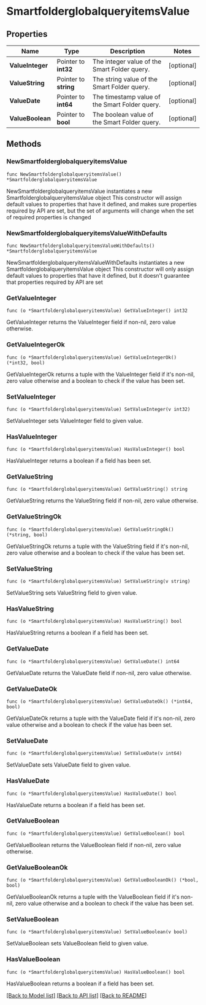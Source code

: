 # SmartfolderglobalqueryitemsValue

## Properties

Name | Type | Description | Notes
------------ | ------------- | ------------- | -------------
**ValueInteger** | Pointer to **int32** | The integer value of the Smart Folder query. | [optional] 
**ValueString** | Pointer to **string** | The string value of the Smart Folder query. | [optional] 
**ValueDate** | Pointer to **int64** | The timestamp value of the Smart Folder query. | [optional] 
**ValueBoolean** | Pointer to **bool** | The boolean value of the Smart Folder query. | [optional] 

## Methods

### NewSmartfolderglobalqueryitemsValue

`func NewSmartfolderglobalqueryitemsValue() *SmartfolderglobalqueryitemsValue`

NewSmartfolderglobalqueryitemsValue instantiates a new SmartfolderglobalqueryitemsValue object
This constructor will assign default values to properties that have it defined,
and makes sure properties required by API are set, but the set of arguments
will change when the set of required properties is changed

### NewSmartfolderglobalqueryitemsValueWithDefaults

`func NewSmartfolderglobalqueryitemsValueWithDefaults() *SmartfolderglobalqueryitemsValue`

NewSmartfolderglobalqueryitemsValueWithDefaults instantiates a new SmartfolderglobalqueryitemsValue object
This constructor will only assign default values to properties that have it defined,
but it doesn't guarantee that properties required by API are set

### GetValueInteger

`func (o *SmartfolderglobalqueryitemsValue) GetValueInteger() int32`

GetValueInteger returns the ValueInteger field if non-nil, zero value otherwise.

### GetValueIntegerOk

`func (o *SmartfolderglobalqueryitemsValue) GetValueIntegerOk() (*int32, bool)`

GetValueIntegerOk returns a tuple with the ValueInteger field if it's non-nil, zero value otherwise
and a boolean to check if the value has been set.

### SetValueInteger

`func (o *SmartfolderglobalqueryitemsValue) SetValueInteger(v int32)`

SetValueInteger sets ValueInteger field to given value.

### HasValueInteger

`func (o *SmartfolderglobalqueryitemsValue) HasValueInteger() bool`

HasValueInteger returns a boolean if a field has been set.

### GetValueString

`func (o *SmartfolderglobalqueryitemsValue) GetValueString() string`

GetValueString returns the ValueString field if non-nil, zero value otherwise.

### GetValueStringOk

`func (o *SmartfolderglobalqueryitemsValue) GetValueStringOk() (*string, bool)`

GetValueStringOk returns a tuple with the ValueString field if it's non-nil, zero value otherwise
and a boolean to check if the value has been set.

### SetValueString

`func (o *SmartfolderglobalqueryitemsValue) SetValueString(v string)`

SetValueString sets ValueString field to given value.

### HasValueString

`func (o *SmartfolderglobalqueryitemsValue) HasValueString() bool`

HasValueString returns a boolean if a field has been set.

### GetValueDate

`func (o *SmartfolderglobalqueryitemsValue) GetValueDate() int64`

GetValueDate returns the ValueDate field if non-nil, zero value otherwise.

### GetValueDateOk

`func (o *SmartfolderglobalqueryitemsValue) GetValueDateOk() (*int64, bool)`

GetValueDateOk returns a tuple with the ValueDate field if it's non-nil, zero value otherwise
and a boolean to check if the value has been set.

### SetValueDate

`func (o *SmartfolderglobalqueryitemsValue) SetValueDate(v int64)`

SetValueDate sets ValueDate field to given value.

### HasValueDate

`func (o *SmartfolderglobalqueryitemsValue) HasValueDate() bool`

HasValueDate returns a boolean if a field has been set.

### GetValueBoolean

`func (o *SmartfolderglobalqueryitemsValue) GetValueBoolean() bool`

GetValueBoolean returns the ValueBoolean field if non-nil, zero value otherwise.

### GetValueBooleanOk

`func (o *SmartfolderglobalqueryitemsValue) GetValueBooleanOk() (*bool, bool)`

GetValueBooleanOk returns a tuple with the ValueBoolean field if it's non-nil, zero value otherwise
and a boolean to check if the value has been set.

### SetValueBoolean

`func (o *SmartfolderglobalqueryitemsValue) SetValueBoolean(v bool)`

SetValueBoolean sets ValueBoolean field to given value.

### HasValueBoolean

`func (o *SmartfolderglobalqueryitemsValue) HasValueBoolean() bool`

HasValueBoolean returns a boolean if a field has been set.


[[Back to Model list]](../README.md#documentation-for-models) [[Back to API list]](../README.md#documentation-for-api-endpoints) [[Back to README]](../README.md)


